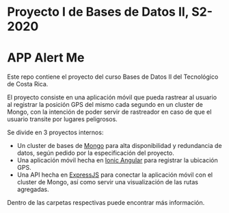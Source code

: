 # Proyecto I de Bases de Datos II, S2-2020
# APP Alert Me

Este repo contiene el proyecto del curso Bases de Datos II del Tecnológico de Costa Rica.

El proyecto consiste en una aplicación móvil que pueda rastrear al usuario al registrar la posición GPS del mismo cada segundo en un cluster de Mongo, con la intención de poder servir de rastreador en caso de que el usuario transite por lugares peligrosos.

Se divide en 3 proyectos internos:
+ Un cluster de bases de [Mongo](https://www.mongodb.com) para alta disponibilidad y redundancia de datos, según pedido por la especificación del proyecto.
+ Una aplicación móvil hecha en [Ionic Angular](https://ionicframework.com) para registrar la ubicación GPS.
+ Una API hecha en [ExpressJS](https://expressjs.com) para conectar la aplicación móvil con el cluster de Mongo, así como servir una visualización de las rutas agregadas.

Dentro de las carpetas respectivas puede encontrar más información.
